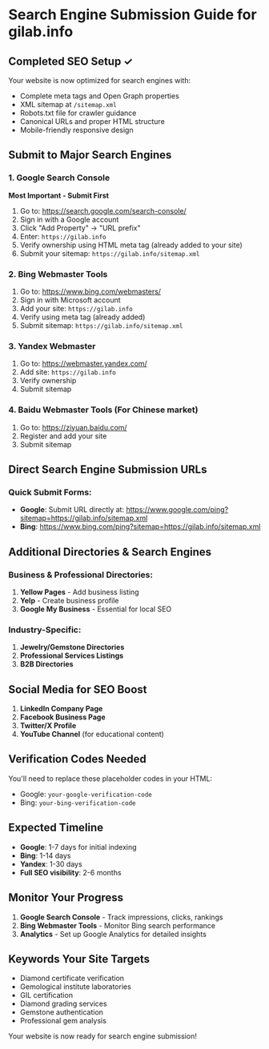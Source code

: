 # Search Engine Submission Guide for gilab.info

## Completed SEO Setup ✓

Your website is now optimized for search engines with:
- Complete meta tags and Open Graph properties
- XML sitemap at `/sitemap.xml`
- Robots.txt file for crawler guidance
- Canonical URLs and proper HTML structure
- Mobile-friendly responsive design

## Submit to Major Search Engines

### 1. Google Search Console
**Most Important - Submit First**
1. Go to: https://search.google.com/search-console/
2. Sign in with a Google account
3. Click "Add Property" → "URL prefix"
4. Enter: `https://gilab.info`
5. Verify ownership using HTML meta tag (already added to your site)
6. Submit your sitemap: `https://gilab.info/sitemap.xml`

### 2. Bing Webmaster Tools
1. Go to: https://www.bing.com/webmasters/
2. Sign in with Microsoft account
3. Add your site: `https://gilab.info`
4. Verify using meta tag (already added)
5. Submit sitemap: `https://gilab.info/sitemap.xml`

### 3. Yandex Webmaster
1. Go to: https://webmaster.yandex.com/
2. Add site: `https://gilab.info`
3. Verify ownership
4. Submit sitemap

### 4. Baidu Webmaster Tools (For Chinese market)
1. Go to: https://ziyuan.baidu.com/
2. Register and add your site
3. Submit sitemap

## Direct Search Engine Submission URLs

### Quick Submit Forms:
- **Google**: Submit URL directly at: https://www.google.com/ping?sitemap=https://gilab.info/sitemap.xml
- **Bing**: https://www.bing.com/ping?sitemap=https://gilab.info/sitemap.xml

## Additional Directories & Search Engines

### Business & Professional Directories:
1. **Yellow Pages** - Add business listing
2. **Yelp** - Create business profile
3. **Google My Business** - Essential for local SEO

### Industry-Specific:
1. **Jewelry/Gemstone Directories**
2. **Professional Services Listings**
3. **B2B Directories**

## Social Media for SEO Boost

1. **LinkedIn Company Page**
2. **Facebook Business Page** 
3. **Twitter/X Profile**
4. **YouTube Channel** (for educational content)

## Verification Codes Needed

You'll need to replace these placeholder codes in your HTML:
- Google: `your-google-verification-code`
- Bing: `your-bing-verification-code`

## Expected Timeline

- **Google**: 1-7 days for initial indexing
- **Bing**: 1-14 days
- **Yandex**: 1-30 days
- **Full SEO visibility**: 2-6 months

## Monitor Your Progress

1. **Google Search Console** - Track impressions, clicks, rankings
2. **Bing Webmaster Tools** - Monitor Bing search performance
3. **Analytics** - Set up Google Analytics for detailed insights

## Keywords Your Site Targets

- Diamond certificate verification
- Gemological institute laboratories
- GIL certification
- Diamond grading services
- Gemstone authentication
- Professional gem analysis

Your website is now ready for search engine submission!